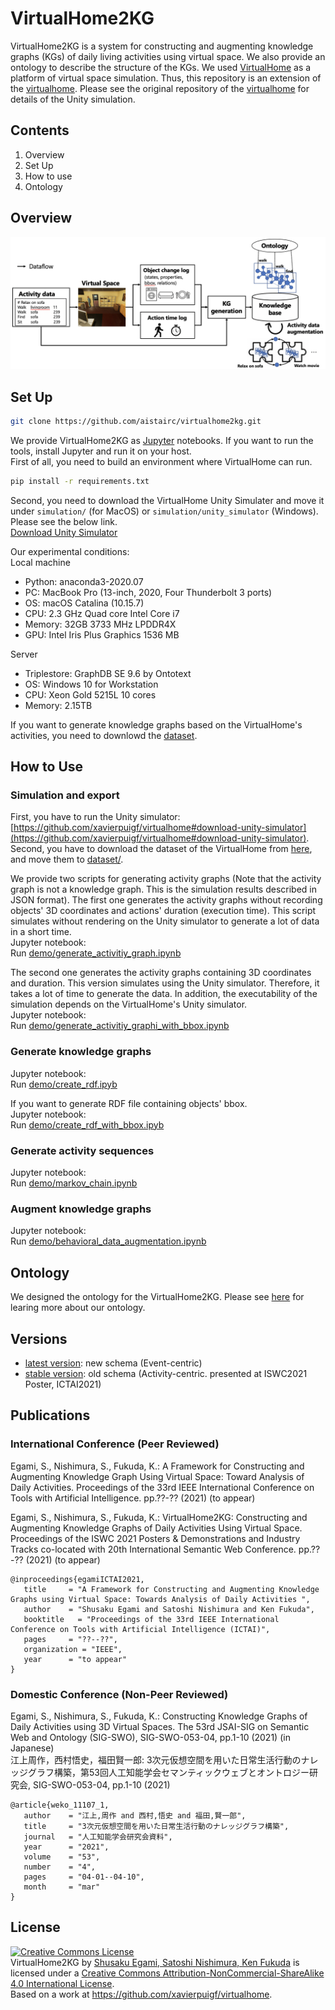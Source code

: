 # VirtualHome2KG
VirtualHome2KG is a system for constructing and augmenting knowledge graphs (KGs) of daily living activities using virtual space. We also provide an ontology to describe the structure of the KGs.
We used [VirtualHome](http://virtual-home.org/) as a platform of virtual space simulation. Thus, this repository is an extension of the [virtualhome](https://github.com/xavierpuigf/virtualhome).
Please see the original repository of the [virtualhome](https://github.com/xavierpuigf/virtualhome) for details of the Unity simulation. 

## Contents
1. Overview
2. Set Up
3. How to use
4. Ontology
<!--5. Knowledge graphs-->

## Overview

![overview](image/overview.png "Overview of VirtualHome2KG")

## Set Up

```bash
git clone https://github.com/aistairc/virtualhome2kg.git
```
We provide VirtualHome2KG as [Jupyter](https://jupyter.org/) notebooks. If you want to run the tools, install Jupyter and run it on your host.
<br/>
First of all, you need to build an environment where VirtualHome can run.
```bash
pip install -r requirements.txt
```
Second, you need to download the VirtualHome Unity Simulater and move it under `simulation/` (for MacOS) or `simulation/unity_simulator` (Windows).  
Please see the below link.  
[Download Unity Simulator
](https://github.com/xavierpuigf/virtualhome/blob/master/README.md#download-unity-simulator)  

Our experimental conditions:  
Local machine  
- Python: anaconda3-2020.07
- PC: MacBook Pro (13-inch, 2020, Four Thunderbolt 3 ports)
- OS: macOS Catalina (10.15.7)
- CPU: 2.3 GHz Quad core Intel Core i7
- Memory: 32GB 3733 MHz LPDDR4X
- GPU: Intel Iris Plus Graphics 1536 MB
  
Server  
- Triplestore: GraphDB SE 9.6 by Ontotext
- OS: Windows 10 for Workstation
- CPU: Xeon Gold 5215L 10 cores
- Memory: 2.15TB
  
If you want to generate knowledge graphs based on the VirtualHome's activities, you need to downlowd the [dataset](https://github.com/xavierpuigf/virtualhome/tree/master/simulation#dataset).

## How to Use

### Simulation and export
First, you have to run the Unity simulator: [https://github.com/xavierpuigf/virtualhome#download-unity-simulator](https://github.com/xavierpuigf/virtualhome#download-unity-simulator).  
Second, you have to download the dataset of the VirtualHome from [here](http://virtual-home.org/release/programs/programs_processed_precond_nograb_morepreconds.zip), and move them to [dataset/](dataset/).  
<!--Script:  
```bash
cd scripts
python simulation_export.py [activity class (e.g., HygieneStyling, BedTimeSleep, and EatingDrinking)]
```-->
We provide two scripts for generating activity graphs (Note that the activity graph is not a knowledge graph. This is the simulation results described in JSON format).
The first one generates the activity graphs without recording objects' 3D coordinates and actions' duration (execution time). This script simulates without rendering on the Unity simulator to generate a lot of data in a short time.  
Jupyter notebook:  
Run [demo/generate_activitiy_graph.ipynb](demo/generate_activity_graph.ipynb)
  
The second one generates the activity graphs containing 3D coordinates and duration. This version simulates using the Unity simulator. Therefore, it takes a lot of time to generate the data. In addition, the executability of the simulation depends on the VirtualHome's Unity simulator.  
Jupyter notebook:  
Run [demo/generate_activitiy_graphi_with_bbox.ipynb](demo/generate_activity_graph_with_bbox.ipynb)
### Generate knowledge graphs
<!--Script:  
```bash
cd scripts
python create_rdf.py [activity name (folder name of the simulation results)]
```-->
Jupyter notebook:  
Run [demo/create_rdf.ipyb](demo/create_rdf.ipynb)
  
If you want to generate RDF file containing objects' bbox.  
Jupyter notebook:  
Run [demo/create_rdf_with_bbox.ipyb](demo/create_rdf_with_bbox.ipynb)
### Generate activity sequences
<!--Script:  
```bash
cd scripts
python markov_chain.py
```-->
Jupyter notebook:  
Run [demo/markov_chain.ipynb](demo/markov_chain.ipynb)

### Augment knowledge graphs
<!--```bash
cd scripts
python behavioral_data_augmentation.py
```-->
Jupyter notebook:  
Run [demo/behavioral_data_augmentation.ipynb](demo/behavioral_data_augmentation.ipynb)

## Ontology
We designed the ontology for the VirtualHome2KG. Please see [here](ontology) for learing more about our ontology.

## Versions
- [latest version](https://github.com/aistairc/VirtualHome2KG/):  new schema (Event-centric)  
- [stable version](https://github.com/aistairc/VirtualHome2KG/tree/bcfa5b7b06af046c70d7d41c454ad7f9610ecbd2): old schema (Activity-centric. presented at ISWC2021 Poster, ICTAI2021)

## Publications
### International Conference (Peer Reviewed)

Egami, S., Nishimura, S., Fukuda, K.: A Framework for Constructing and Augmenting Knowledge Graph Using Virtual Space: Toward Analysis of Daily Activities. Proceedings of the 33rd IEEE International Conference on Tools with Artificial Intelligence. pp.??-?? (2021) (to appear)  

Egami, S., Nishimura, S., Fukuda, K.: VirtualHome2KG: Constructing and Augmenting Knowledge Graphs of Daily Activities Using Virtual Space. Proceedings of the ISWC 2021 Posters & Demonstrations and Industry Tracks co-located with 20th International Semantic Web Conference. pp.??-?? (2021) (to appear)
```
@inproceedings{egamiICTAI2021,
   title     = "A Framework for Constructing and Augmenting Knowledge Graphs using Virtual Space: Towards Analysis of Daily Activities ",
   author    = "Shusaku Egami and Satoshi Nishimura and Ken Fukuda",
   booktitle   = "Proceedings of the 33rd IEEE International Conference on Tools with Artificial Intelligence (ICTAI)",
   pages     = "??--??",
   organization = "IEEE",
   year      = "to appear"
}
``````
### Domestic Conference (Non-Peer Reviewed)
Egami, S., Nishimura, S., Fukuda, K.: Constructing Knowledge Graphs of Daily Activities using 3D Virtual Spaces. The 53rd JSAI-SIG on Semantic Web and Ontology (SIG-SWO), SIG-SWO-053-04, pp.1-10 (2021) (in Japanese)  
江上周作，西村悟史，福田賢一郎: 3次元仮想空間を用いた日常生活行動のナレッジグラフ構築，第53回人工知能学会セマンティックウェブとオントロジー研究会, SIG-SWO-053-04, pp.1-10 (2021)  
```
@article{weko_11107_1,
   author    = "江上,周作 and 西村,悟史 and 福田,賢一郎",
   title     = "3次元仮想空間を用いた日常生活行動のナレッジグラフ構築",
   journal   = "人工知能学会研究会資料",
   year      = "2021",
   volume    = "53",
   number    = "4",
   pages     = "04-01--04-10",
   month     = "mar"
}
```


<!--## Knowledge graphs
As samples, we generate several activity KGs. Please see [here](demo/graph_state_list).
-->
## License

<a rel="license" href="http://creativecommons.org/licenses/by-nc-sa/4.0/"><img alt="Creative Commons License" style="border-width:0" src="https://i.creativecommons.org/l/by-nc-sa/4.0/88x31.png" /></a><br /><span xmlns:dct="http://purl.org/dc/terms/" property="dct:title">VirtualHome2KG</span> by <a xmlns:cc="http://creativecommons.org/ns#" href="https://github.com/aistairc/virtualhome2kg/" property="cc:attributionName" rel="cc:attributionURL">Shusaku Egami, Satoshi Nishimura, Ken Fukuda</a> is licensed under a <a rel="license" href="http://creativecommons.org/licenses/by-nc-sa/4.0/">Creative Commons Attribution-NonCommercial-ShareAlike 4.0 International License</a>.<br />Based on a work at <a xmlns:dct="http://purl.org/dc/terms/" href="https://github.com/xavierpuigf/virtualhome" rel="dct:source">https://github.com/xavierpuigf/virtualhome</a>.
